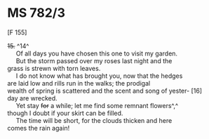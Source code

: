# MS 782/3 

[F 155]

~~15.~~ ^14^ \
&nbsp;&nbsp;&nbsp;&nbsp;&nbsp;Of all days you have chosen this one to visit my garden. \
&nbsp;&nbsp;&nbsp;&nbsp;&nbsp;But the storm passed over my roses last night and the \
grass is strewn with torn leaves. \
&nbsp;&nbsp;&nbsp;&nbsp;&nbsp;I do not know what has brought you, now that the hedges \
are laid low and rills run in the walks; the prodigal \
wealth of spring is scattered and the scent and song of yester- [16] \
day are wrecked. \
&nbsp;&nbsp;&nbsp;&nbsp;&nbsp;Yet stay ~~for~~ a while; let me find some remnant flowers^,^ \
though I doubt if your skirt can be filled. \
&nbsp;&nbsp;&nbsp;&nbsp;&nbsp;The time will be short, for the clouds thicken and here \
comes the rain again!
